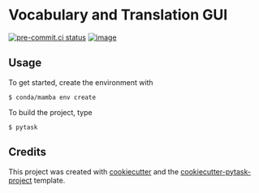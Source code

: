 # Vocabulary and Translation GUI

 
[![pre-commit.ci status](https://results.pre-commit.ci/badge/github/irem-y/vocabulary_and_translation_gui/main.svg)](https://results.pre-commit.ci/latest/github/irem-y/vocabulary_and_translation_gui/main)
[![image](https://img.shields.io/badge/code%20style-black-000000.svg)](https://github.com/psf/black)

## Usage

To get started, create the environment with

```console
$ conda/mamba env create
```

To build the project, type

```console
$ pytask
```

## Credits

This project was created with [cookiecutter](https://github.com/audreyr/cookiecutter)
and the
[cookiecutter-pytask-project](https://github.com/pytask-dev/cookiecutter-pytask-project)
template.
